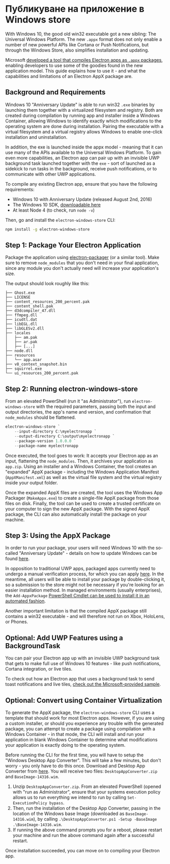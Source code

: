 # Публикуване на приложение в Windows store

With Windows 10, the good old win32 executable got a new sibling: The Universal Windows Platform. The new `.appx` format does not only enable a number of new powerful APIs like Cortana or Push Notifications, but through the Windows Store, also simplifies installation and updating.

Microsoft [developed a tool that compiles Electron apps as `.appx` packages][electron-windows-store], enabling developers to use some of the goodies found in the new application model. This guide explains how to use it - and what the capabilities and limitations of an Electron AppX package are.

## Background and Requirements

Windows 10 "Anniversary Update" is able to run win32 `.exe` binaries by launching them together with a virtualized filesystem and registry. Both are created during compilation by running app and installer inside a Windows Container, allowing Windows to identify exactly which modifications to the operating system are done during installation. Pairing the executable with a virtual filesystem and a virtual registry allows Windows to enable one-click installation and uninstallation.

In addition, the exe is launched inside the appx model - meaning that it can use many of the APIs available to the Universal Windows Platform. To gain even more capabilities, an Electron app can pair up with an invisible UWP background task launched together with the `exe` - sort of launched as a sidekick to run tasks in the background, receive push notifications, or to communicate with other UWP applications.

To compile any existing Electron app, ensure that you have the following requirements:

* Windows 10 with Anniversary Update (released August 2nd, 2016)
* The Windows 10 SDK, [downloadable here][windows-sdk]
* At least Node 4 (to check, run `node -v`)

Then, go and install the `electron-windows-store` CLI:

```sh
npm install -g electron-windows-store
```

## Step 1: Package Your Electron Application

Package the application using [electron-packager][electron-packager] (or a similar tool). Make sure to remove `node_modules` that you don't need in your final application, since any module you don't actually need will increase your application's size.

The output should look roughly like this:

```plaintext
├── Ghost.exe
├── LICENSE
├── content_resources_200_percent.pak
├── content_shell.pak
├── d3dcompiler_47.dll
├── ffmpeg.dll
├── icudtl.dat
├── libEGL.dll
├── libGLESv2.dll
├── locales
│   ├── am.pak
│   ├── ar.pak
│   ├── [...]
├── node.dll
├── resources
│   └── app.asar
├── v8_context_snapshot.bin
├── squirrel.exe
└── ui_resources_200_percent.pak
```

## Step 2: Running electron-windows-store

From an elevated PowerShell (run it "as Administrator"), run `electron-windows-store` with the required parameters, passing both the input and output directories, the app's name and version, and confirmation that `node_modules` should be flattened.

```powershell
electron-windows-store `
    --input-directory C:\myelectronapp `
    --output-directory C:\output\myelectronapp `
    --package-version 1.0.0.0 `
    --package-name myelectronapp
```

Once executed, the tool goes to work: It accepts your Electron app as an input, flattening the `node_modules`. Then, it archives your application as `app.zip`. Using an installer and a Windows Container, the tool creates an "expanded" AppX package - including the Windows Application Manifest (`AppXManifest.xml`) as well as the virtual file system and the virtual registry inside your output folder.

Once the expanded AppX files are created, the tool uses the Windows App Packager (`MakeAppx.exe`) to create a single-file AppX package from those files on disk. Finally, the tool can be used to create a trusted certificate on your computer to sign the new AppX package. With the signed AppX package, the CLI can also automatically install the package on your machine.

## Step 3: Using the AppX Package

In order to run your package, your users will need Windows 10 with the so-called "Anniversary Update" - details on how to update Windows can be found [here][how-to-update].

In opposition to traditional UWP apps, packaged apps currently need to undergo a manual verification process, for which you can apply [here][centennial-campaigns]. In the meantime, all users will be able to install your package by double-clicking it, so a submission to the store might not be necessary if you're looking for an easier installation method. In managed environments (usually enterprises), the `Add-AppxPackage` [PowerShell Cmdlet can be used to install it in an automated fashion][add-appxpackage].

Another important limitation is that the compiled AppX package still contains a win32 executable - and will therefore not run on Xbox, HoloLens, or Phones.

## Optional: Add UWP Features using a BackgroundTask

You can pair your Electron app up with an invisible UWP background task that gets to make full use of Windows 10 features - like push notifications, Cortana integration, or live tiles.

To check out how an Electron app that uses a background task to send toast notifications and live tiles, [check out the Microsoft-provided sample][background-task].

## Optional: Convert using Container Virtualization

To generate the AppX package, the `electron-windows-store` CLI uses a template that should work for most Electron apps. However, if you are using a custom installer, or should you experience any trouble with the generated package, you can attempt to create a package using compilation with a Windows Container - in that mode, the CLI will install and run your application in blank Windows Container to determine what modifications your application is exactly doing to the operating system.

Before running the CLI for the first time, you will have to setup the "Windows Desktop App Converter". This will take a few minutes, but don't worry - you only have to do this once. Download and Desktop App Converter from [here][app-converter]. You will receive two files: `DesktopAppConverter.zip` and `BaseImage-14316.wim`.

1. Unzip `DesktopAppConverter.zip`. From an elevated PowerShell (opened with "run as Administrator", ensure that your systems execution policy allows us to run everything we intend to run by calling `Set-ExecutionPolicy bypass`.
2. Then, run the installation of the Desktop App Converter, passing in the location of the Windows base Image (downloaded as `BaseImage-14316.wim`), by calling `.\DesktopAppConverter.ps1 -Setup -BaseImage .\BaseImage-14316.wim`.
3. If running the above command prompts you for a reboot, please restart your machine and run the above command again after a successful restart.

Once installation succeeded, you can move on to compiling your Electron app.

[windows-sdk]: https://developer.microsoft.com/en-us/windows/downloads/windows-10-sdk
[app-converter]: https://docs.microsoft.com/en-us/windows/uwp/porting/desktop-to-uwp-run-desktop-app-converter
[add-appxpackage]: https://technet.microsoft.com/en-us/library/hh856048.aspx
[electron-packager]: https://github.com/electron/electron-packager
[electron-windows-store]: https://github.com/catalystcode/electron-windows-store
[background-task]: https://github.com/felixrieseberg/electron-uwp-background
[centennial-campaigns]: https://developer.microsoft.com/en-us/windows/projects/campaigns/desktop-bridge
[how-to-update]: https://blogs.windows.com/windowsexperience/2016/08/02/how-to-get-the-windows-10-anniversary-update
